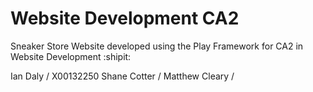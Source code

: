 # Website Development CA2


Sneaker Store Website developed using the Play Framework for CA2 in Website Development :shipit:

Ian Daly / X00132250
Shane Cotter / 
Matthew Cleary /
